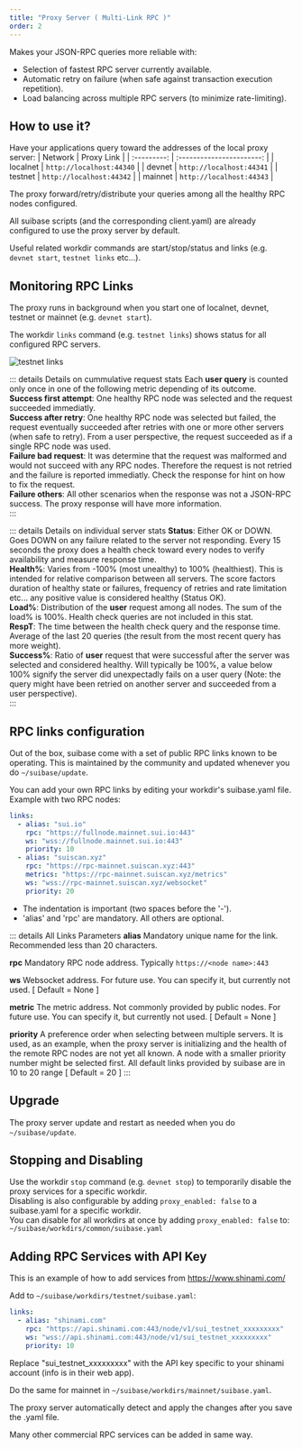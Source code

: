 ```yaml
---
title: "Proxy Server ( Multi-Link RPC )"
order: 2
---
```


Makes your JSON-RPC queries more reliable with:
  - Selection of fastest RPC server currently available.
  - Automatic retry on failure (when safe against transaction execution repetition).
  - Load balancing across multiple RPC servers (to minimize rate-limiting).
  
## How to use it?
Have your applications query toward the addresses of the local proxy server:
|  Network    |      Proxy Link           |
| :---------: | :-----------------------: |
| localnet    | ```http://localhost:44340```    |
| devnet      | ```http://localhost:44341```    |
| testnet     | ```http://localhost:44342```    |
| mainnet     | ```http://localhost:44343```    |

The proxy forward/retry/distribute your queries among all the healthy RPC nodes configured.

All suibase scripts (and the corresponding client.yaml) are already configured to use the proxy server by default.

Useful related workdir commands are start/stop/status and links (e.g. ```devnet start```, ```testnet links``` etc...).

## Monitoring RPC Links
The proxy runs in background when you start one of localnet, devnet, testnet or mainnet (e.g. ```devnet start```).

The workdir ```links``` command (e.g. ```testnet links```) shows status for all configured RPC servers.

<img :src="$withBase('/assets/testnet-links.png')" alt="testnet links"><br>

::: details Details on cummulative request stats
Each **user query** is counted only once in one of the following metric depending of its outcome.<br>
**Success first attempt**: One healthy RPC node was selected and the request succeeded immediatly.<br>
**Success after retry**: One healthy RPC node was selected but failed, the request eventually succeeded after retries with one or more other servers (when safe to retry). From a user perspective, the request succeeded as if a single RPC node was used.<br>
**Failure bad request**: It was determine that the request was malformed and would not succeed with any RPC nodes. Therefore the request is not retried and the failure is reported immediatly. Check the response for hint on how to fix the request.<br>
**Failure others**: All other scenarios when the response was not a JSON-RPC success. The proxy response will have more information.<br>
:::

::: details Details on individual server stats
**Status**: Either OK or DOWN. Goes DOWN on any failure related to the server not responding. Every 15 seconds the proxy does a health check toward every nodes to verify availability and measure response time.<br>
**Health%**: Varies from -100% (most unealthy) to 100% (healthiest). This is intended for  relative comparison between all servers. The score factors duration of healthy state or failures, frequency of retries and rate limitation etc... any positive value is considered healthy (Status OK).<br>
**Load%**: Distribution of the **user** request among all nodes. The sum of the load% is 100%. Health check queries are not included in this stat.<br>
**RespT**: The time between the health check query and the response time. Average of the last 20 queries (the result from the most recent query has more weight).<br>
**Success%**: Ratio of **user** request that were successful after the server was selected and considered healthy. Will typically be 100%, a value below 100% signify the server did unexpectadly fails on a user query (Note: the query might have been retried on another server and succeeded from a user perspective).<br>
:::


## RPC links configuration
Out of the box, suibase come with a set of public RPC links known to be operating. This is maintained by the community and updated whenever you do ```~/suibase/update```.

You can add your own RPC links by editing your workdir's suibase.yaml file.
Example with two RPC nodes:

``` yaml
links:
  - alias: "sui.io"
    rpc: "https://fullnode.mainnet.sui.io:443"
    ws: "wss://fullnode.mainnet.sui.io:443"
    priority: 10  
  - alias: "suiscan.xyz"
    rpc: "https://rpc-mainnet.suiscan.xyz:443"
    metrics: "https://rpc-mainnet.suiscan.xyz/metrics"
    ws: "wss://rpc-mainnet.suiscan.xyz/websocket"
    priority: 20
```
- The indentation is important (two spaces before the '-').
- 'alias' and 'rpc' are mandatory. All others are optional. 

::: details All Links Parameters
**alias**
Mandatory unique name for the link. Recommended less than 20 characters.

**rpc**
Mandatory RPC node address. Typically ````https://<node name>:443````

**ws**
Websocket address. For future use. You can specify it, but currently not used. [ Default = None ]

**metric**
The metric address. Not commonly provided by public nodes. For future use. You can specify it, but currently not used. [ Default = None ]

**priority**
A preference order when selecting between multiple servers. It is used, as an example, when the proxy server is initializing and the health of the remote RPC nodes are not yet all known. A node with a smaller priority number might be selected first. All default links provided by suibase are in 10 to 20 range [ Default = 20 ]
:::

## Upgrade
The proxy server update and restart as needed when you do ```~/suibase/update```.

## Stopping and Disabling
Use the workdir ```stop``` command (e.g. ```devnet stop```) to temporarily disable the proxy services for a specific workdir.<br>
Disabling is also configurable by adding ```proxy_enabled: false``` to a suibase.yaml for a specific workdir.<br>
You can disable for all workdirs at once by adding ```proxy_enabled: false``` to:<br>```~/suibase/workdirs/common/suibase.yaml```

## Adding RPC Services with API Key
This is an example of how to add services from https://www.shinami.com/

Add to ```~/suibase/workdirs/testnet/suibase.yaml```:
``` yaml
links:
  - alias: "shinami.com"
    rpc: "https://api.shinami.com:443/node/v1/sui_testnet_xxxxxxxxx"
    ws: "wss://api.shinami.com:443/node/v1/sui_testnet_xxxxxxxxx"
    priority: 10
```

Replace "sui_testnet_xxxxxxxxx" with the API key specific to your shinami account (info is in their web app).

Do the same for mainnet in ```~/suibase/workdirs/mainnet/suibase.yaml```.

The proxy server automatically detect and apply the changes after you save the .yaml file.

Many other commercial RPC services can be added in same way. 
